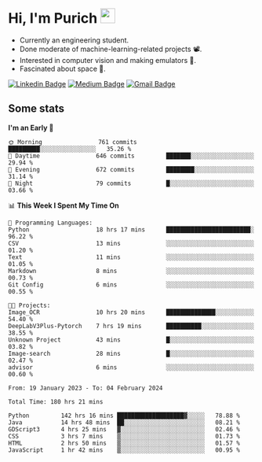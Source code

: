 <h1 align="left">Hi, I'm Purich
<img src="https://media.giphy.com/media/hvRJCLFzcasrR4ia7z/giphy.gif" width="30px"/></h1>

* Currently an engineering student.
* Done moderate of machine-learning-related projects :film_projector:.
* Interested in computer vision and making emulators :space_invader:.
* Fascinated about space :milky_way:.

[![Linkedin Badge](https://img.shields.io/badge/-Purich-blue?style=flat-square&logo=Linkedin&logoColor=white&link=https://www.linkedin.com/in/purich-siritip-16b3b3255/)](https://www.linkedin.com/in/purich-siritip-16b3b3255) [![Medium Badge](https://img.shields.io/badge/-@purich-gray?style=flat-square&labelColor=000000&logo=Medium&link=https://medium.com/@phuritsiritip)](https://medium.com/@phuritsiritip)
[![Gmail Badge](https://img.shields.io/badge/-mark.phurit@gmail.com-c14438?style=flat-square&logo=Gmail&logoColor=white&link=mailto:mark.phurit@gmail.com)](mailto:mark.phurit@gmail.com)

## Some stats

  
  <!--START_SECTION:waka-->
**I'm an Early 🐤** 

```text
🌞 Morning                761 commits         █████████░░░░░░░░░░░░░░░░   35.26 % 
🌆 Daytime                646 commits         ███████░░░░░░░░░░░░░░░░░░   29.94 % 
🌃 Evening                672 commits         ████████░░░░░░░░░░░░░░░░░   31.14 % 
🌙 Night                  79 commits          █░░░░░░░░░░░░░░░░░░░░░░░░   03.66 % 
```


📊 **This Week I Spent My Time On** 

```text
💬 Programming Languages: 
Python                   18 hrs 17 mins      ████████████████████████░   96.22 % 
CSV                      13 mins             ░░░░░░░░░░░░░░░░░░░░░░░░░   01.20 % 
Text                     11 mins             ░░░░░░░░░░░░░░░░░░░░░░░░░   01.05 % 
Markdown                 8 mins              ░░░░░░░░░░░░░░░░░░░░░░░░░   00.73 % 
Git Config               6 mins              ░░░░░░░░░░░░░░░░░░░░░░░░░   00.55 % 

🐱‍💻 Projects: 
Image_OCR                10 hrs 20 mins      ██████████████░░░░░░░░░░░   54.40 % 
DeepLabV3Plus-Pytorch    7 hrs 19 mins       ██████████░░░░░░░░░░░░░░░   38.55 % 
Unknown Project          43 mins             █░░░░░░░░░░░░░░░░░░░░░░░░   03.82 % 
Image-search             28 mins             █░░░░░░░░░░░░░░░░░░░░░░░░   02.47 % 
advisor                  6 mins              ░░░░░░░░░░░░░░░░░░░░░░░░░   00.60 % 
```


<!--END_SECTION:waka-->

  <!--START_SECTION:waka-simple-->

```text
From: 19 January 2023 - To: 04 February 2024

Total Time: 180 hrs 21 mins

Python         142 hrs 16 mins ███████████████████▓░░░░░   78.88 %
Java           14 hrs 48 mins  ██░░░░░░░░░░░░░░░░░░░░░░░   08.21 %
GDScript3      4 hrs 25 mins   ▓░░░░░░░░░░░░░░░░░░░░░░░░   02.46 %
CSS            3 hrs 7 mins    ▒░░░░░░░░░░░░░░░░░░░░░░░░   01.73 %
HTML           2 hrs 50 mins   ▒░░░░░░░░░░░░░░░░░░░░░░░░   01.57 %
JavaScript     1 hr 42 mins    ▒░░░░░░░░░░░░░░░░░░░░░░░░   00.95 %
```

<!--END_SECTION:waka-simple-->

  <!--![Anurag's GitHub stats](https://github-readme-stats.vercel.app/api?username=vikimark&show_icons=true&theme=gruvbox_light)-->
  
<!--
**vikimark/vikimark** is a ✨ _special_ ✨ repository because its `README.md` (this file) appears on your GitHub profile.

Here are some ideas to get you started:

- 🔭 I’m currently working on ...
- 🌱 I’m currently learning ...
- 👯 I’m looking to collaborate on ...
- 🤔 I’m looking for help with ...
- 💬 Ask me about ...
- 📫 How to reach me: ...
- 😄 Pronouns: ...
- ⚡ Fun fact: ...
-->
